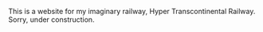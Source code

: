 This is a website for my imaginary railway, Hyper Transcontinental Railway.
Sorry, under construction.
